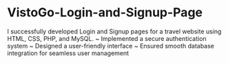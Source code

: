 # VistoGo-Login-and-Signup-Page
I successfully developed Login and Signup pages for a travel website using HTML, CSS, PHP, and MySQL.
 ~ Implemented a secure authentication system
 ~ Designed a user-friendly interface
 ~ Ensured smooth database integration for seamless user management
